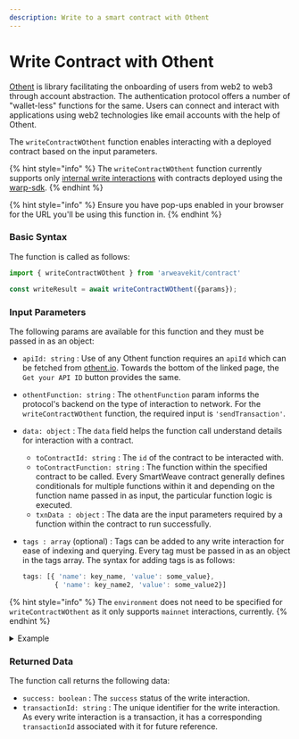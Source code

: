 ```yaml
---
description: Write to a smart contract with Othent
---
```


# Write Contract with Othent

[Othent](https://docs.othent.io/developers/sdk) is library facilitating the onboarding of users from web2 to web3 through account abstraction. The authentication protocol offers a number of "wallet-less" functions for the same. Users can connect and interact with applications using web2 technologies like email accounts with the help of Othent.

The `writeContractWOthent` function enables interacting with a deployed contract based on the input parameters.

{% hint style="info" %}
The `writeContractWOthent` function currently supports only [internal write interactions](https://docs.warp.cc/docs/sdk/advanced/internal-calls#internal-writes) with contracts deployed using the [warp-sdk](https://academy.warp.cc/docs/sdk/overview).
{% endhint %}

{% hint style="info" %}
Ensure you have pop-ups enabled in your browser for the URL you'll be using this function in.
{% endhint %}

### Basic Syntax

The function is called as follows:

```javascript
import { writeContractWOthent } from 'arweavekit/contract'

const writeResult = await writeContractWOthent({params});
```

### Input Parameters

The following params are available for this function and they must be passed in as an object:

* `apiId: string` : Use of any Othent function requires an `apiId` which can be fetched from [othent.io](https://othent.io/). Towards the bottom of the linked page, the `Get your API ID` button provides the same.
* `othentFunction: string` : The `othentFunction` param informs the protocol's backend on the type of interaction to network. For the `writeContractWOthent` function, the required input is `'sendTransaction'`.
* `data: object` : The `data` field helps the function call understand details for interaction with a contract.
  * `toContractId: string` : The `id` of the contract to be interacted with.
  * `toContractFunction: string` : The function within the specified contract to be called. Every SmartWeave contract generally defines conditionals for multiple functions within it and depending on the function name passed in as input, the particular function logic is executed.
  * `txnData : object` : The data are the input parameters required by a function within the contract to run successfully.
*   `tags : array` (optional) : Tags can be added to any write interaction for ease of indexing and querying. Every tag must be passed in as an object in the tags array. The syntax for adding tags is as follows:

    ```javascript
    tags: [{ 'name': key_name, 'value': some_value},
            { 'name': key_name2, 'value': some_value2}]
    ```

{% hint style="info" %}
The `environment` does not need to be specified for `writeContractWOthent` as it only supports `mainnet` interactions, currently.
{% endhint %}

<details>

<summary>Example</summary>

```javascript
const writeResult = await writeContractWOthent({
  apiId: string,
  othentFunction: 'sendTransaction', 
  data: {
    toContractId: '2W9NoIJM1SuaFUaSOJsui_5lD_NvCHTjez5HKe2SjYU', 
    toContractFunction: 'createPost', 
    txnData: { blog_entry: 'Hello World!'} 
  }, 
  tags: [ {name: 'Test', value: 'Tag'} ]
});
```

This writes to the contract deployed by calling the function `createPost` from the contract logic and updating the state accordingly.

</details>

### Returned Data

The function call returns the following data:

* `success: boolean` : The `success` status of the write interaction.
* `transactionId: string` : The unique identifier for the write interaction. As every write interaction is a transaction, it has a corresponding `transactionId` associated with it for future reference.
